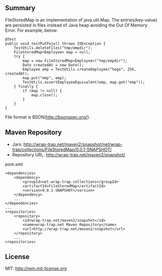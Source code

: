 ## Summary
FileStoredMap is an implementation of java.util.Map. The entries(key-value) are persisted in files instead of Java heap avoiding the Out Of Memory Error. 
For example, below:

    @Test
    public void testPutPojo() throws IOException {
        TestUtils.deleteFiles("tmp/empdir");
        FileStoredMap<Employee> map = null;
        try {
            map = new FileStoredMap<Employee>("tmp/empdir");
            Date createdAt = new Date();
            Employee emp = TestUtils.createEmployee("hoge", 256, createdAt);
            map.put("emp", emp);
            TestUtils.assertEmployeeEquivalent(emp, map.get("emp"));
        } finally {
            if (map != null) {
                map.close();
            }
        }
    }

File format is BSON(http://bsonspec.org/).

## Maven Repository
- Jars: http://wrap-trap.net/maven2/snapshot/net/wrap-trap/collections/FileStoredMap/0.0.1-SNAPSHOT/
- Repository URL: http://wrap-trap.net/maven2/snapshot/

pom.xml:

    <dependencies>
        <dependency>
            <groupId>net.wrap-trap.collections</groupId>
            <artifactId>FileStoredMap</artifactId>
            <version>0.0.1-SNAPSHOT</version>
        </dependency>
        ...
    </dependencies>
    ...
    <repositories>
        <repository>
            <id>wrap-trap.net/maven2/snapshot</id>
            <name>wrap-trap.net Maven Repository</name>
            <url>http://wrap-trap.net/maven2/snapshot</url>
        </repository>
        ...
    <repositories>

## License
MIT: http://rem.mit-license.org